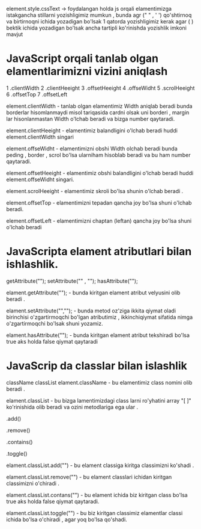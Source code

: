 element.style.cssText -> foydalangan holda js orqali elamentimizga istakgancha stillarni yozishligimiz mumkun , bunda agr (" " , ' ') qo'shtirnoq va birtirnoqni ichida yozadigan bo'lsak 1 qatorda yozishligimiz kerak agar ( ) bektik ichida yozadigan bo'lsak ancha tartipli ko'rinishda yozishlik imkoni mavjut


#  JavaScript orqali tanlab olgan elamentlarimizni vizini aniqlash

1 .clientWidth
2 .clientHeeight
3 .offsetHeeight
4 .offseWidht
5 .scrolHeeight
6 .offsetTop
7 .offsetLeft


element.clientWidth - tanlab olgan elamentimiz Width aniqlab beradi bunda borderlar hisomlanmaydi misol tariqasida cardni olsak uni borderi , margin lar hisonlanmastan Width o'lchab beradi va bizga number qaytaradi.

element.clientHeeight - elamentimiz balandligini o'lchab beradi huddi element.clientWidth singari

element.offseWidht - elamentimizni obshi Width olchab beradi bunda peding , border , scrol bo'lsa ularniham hisoblab beradi va bu ham number qaytaradi.

element.offsetHeeight - elamentimiz obshi balandligini o'lchab beradi huddi element.offseWidht singari.

element.scrolHeeight - elamentimiz skroli bo'lsa shunin o'lchab beradi .

element.offsetTop - elamentimizni tepadan qancha joy bo'lsa shuni o'lchab beradi.

element.offsetLeft - elamentimizni chaptan (leftan) qancha joy bo'lsa shuni o'lchab beradi

# JavaScripta elament atributlari bilan ishlashlik.

getAttribute("");
setAttribute("" , "");
hasAttribute("");



elament.getAttribute(""); - bunda kiritgan elament atribut velyusini olib beradi .

elament.setAttribute("",""); - bunda metod oz'ziga ikkita qiymat oladi birinchisi o'zgartirmoqchi bo'lgan atributimiz , ikkinchiqiymat sifatida nimga o'zgartirmoqchi bo'lsak shuni yozamiz.

elament.hasAttribute(""); - bunda kiritgan elament atribut tekshiradi bo'lsa true aks holda false qiymat qaytaradi 



# JavaScrip da classlar bilan islashlik

className
classList
elament.className - bu elamentimiz class nomini olib beradi .

elament.classList - bu bizga lamentimizdagi class larni ro'yhatini array "[ ]" ko'rinishida olib beradi va ozini metodlariga ega ular .

.add()

.remove()

.contains()

.toggle()

elament.classList.add("") - bu elament classiga kiritga classimizni ko'shadi .

elament.classList.remove("") - bu elament classlari ichidan kiritgan classimizni o'chiradi .

elament.classList.contans("") - bu elament ichida biz kiritgan class bo'lsa true aks holda false qiymat qaytaradi.

elament.classList.toggle("") - bu biz kiritgan classimiz elamentlar classi ichida bo'lsa o'chiradi , agar yoq bo'lsa qo'shadi.
